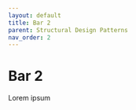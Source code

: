 ```yaml
---
layout: default
title: Bar 2
parent: Structural Design Patterns
nav_order: 2
---
```


# Bar 2

Lorem ipsum

